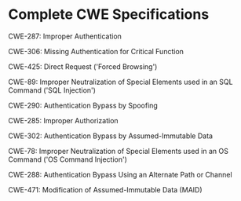 

# Complete CWE Specifications

CWE-287: Improper Authentication

CWE-306: Missing Authentication for Critical Function

CWE-425: Direct Request ('Forced Browsing')

CWE-89: Improper Neutralization of Special Elements used in an SQL Command ('SQL Injection')

CWE-290: Authentication Bypass by Spoofing

CWE-285: Improper Authorization

CWE-302: Authentication Bypass by Assumed-Immutable Data

CWE-78: Improper Neutralization of Special Elements used in an OS Command ('OS Command Injection')

CWE-288: Authentication Bypass Using an Alternate Path or Channel

CWE-471: Modification of Assumed-Immutable Data (MAID)